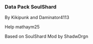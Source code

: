 ### Data Pack SoulShard

By Kikipunk and Daminator4113

Help mathaym25

Based on SoulShard Mod by ShadwDrgn